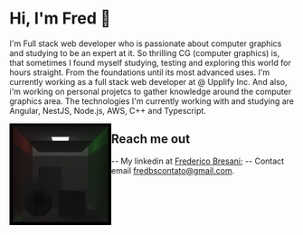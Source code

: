 # Hi, I'm Fred 👋
I'm Full stack web developer who is passionate about computer graphics and studying to be an expert at it. So thrilling CG (computer graphics) is, that sometimes I found myself studying, testing and exploring this world for hours straight. From the foundations until its most advanced uses. I'm currently working as a full stack web developer at @ Upplify Inc. And also, i'm working on personal projetcs to gather knowledge around the computer graphics area. The technologies I'm currently working with and studying are Angular, NestJS, Node.js, AWS, C++ and Typescript. 


<img src="https://raw.githubusercontent.com/FredericoBresani/path-tracer/bidirectional-path-tracing/presets/edge-case-30-samples-caustics.png" width="180" heigth="180" align="left" margin-right="50">

## Reach me out
-- My linkedin at [Frederico Bresani](https://www.linkedin.com/in/fredericobs/);
-- Contact email fredbscontato@gmail.com.


      



